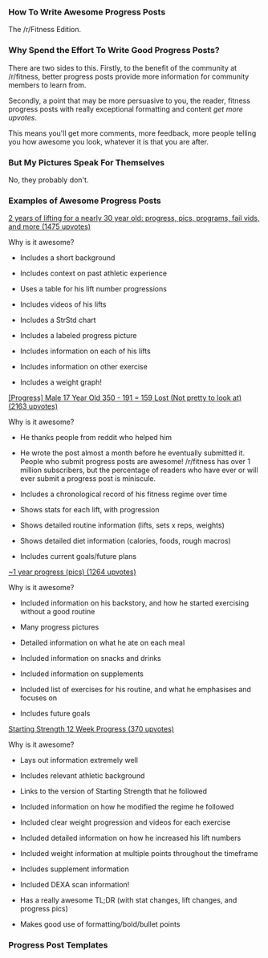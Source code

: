 ### How To Write Awesome Progress Posts

The /r/Fitness Edition.

### Why Spend the Effort To Write Good Progress Posts?

There are two sides to this. Firstly, to the benefit of the community at /r/fitness, better progress posts provide more information for community members to learn from.

Secondly, a point that may be more persuasive to you, the reader, fitness progress posts with really exceptional formatting and content *get more upvotes*.

This means you'll get more comments, more feedback, more people telling you how awesome you look, whatever it is that you are after.

### But My Pictures Speak For Themselves

No, they probably don't.

### Examples of Awesome Progress Posts

[2 years of lifting for a nearly 30 year old: progress, pics, programs, fail vids, and more (1475 upvotes)](http://www.reddit.com/r/Fitness/comments/1jf3wt/2_years_of_lifting_for_a_nearly_30_year_old/)

Why is it awesome?

 - Includes a short background

 - Includes context on past athletic experience

 - Uses a table for his lift number progressions

 - Includes videos of his lifts

 - Includes a StrStd chart

 - Includes a labeled progress picture

 - Includes information on each of his lifts

 - Includes information on other exercise

 - Includes a weight graph!

[[Progress] Male 17 Year Old 350 - 191 = 159 Lost (Not pretty to look at) (2163 upvotes)](http://www.reddit.com/r/Fitness/comments/1nwo5o/progress_male_17_year_old_350_191_159_lost_not/)

Why is it awesome?

 - He thanks people from reddit who helped him

 - He wrote the post almost a month before he eventually submitted it. People who submit progress posts are awesome! /r/fitness has over 1 million subscribers, but the percentage of readers who have ever or will ever submit a progress post is miniscule.

 - Includes a chronological record of his fitness regime over time

 - Shows stats for each lift, with progression

 - Shows detailed routine information (lifts, sets x reps, weights)

 - Shows detailed diet information (calories, foods, rough macros)

 - Includes current goals/future plans

[~1 year progress (pics) (1264 upvotes)](http://www.reddit.com/r/Fitness/comments/wgicu/1_year_progress_pics/)

Why is it awesome?

 - Included information on his backstory, and how he started exercising without a good routine

 - Many progress pictures

 - Detailed information on what he ate on each meal

 - Included information on snacks and drinks

 - Included information on supplements

 - Included list of exercises for his routine, and what he emphasises and focuses on

 - Includes future goals

[Starting Strength 12 Week Progress (370 upvotes)](http://www.reddit.com/r/Fitness/comments/27acta/starting_strength_12_week_progress/)

Why is it awesome?

 - Lays out information extremely well

 - Includes relevant athletic background

 - Links to the version of Starting Strength that he followed

 - Included information on how he modified the regime he followed

 - Included clear weight progression and videos for each exercise

 - Included detailed information on how he increased his lift numbers

 - Included weight information at multiple points throughout the timeframe

 - Includes supplement information

 - Included DEXA scan information!

 - Has a really awesome TL;DR (with stat changes, lift changes, and progress pics)

 - Makes good use of formatting/bold/bullet points

### Progress Post Templates